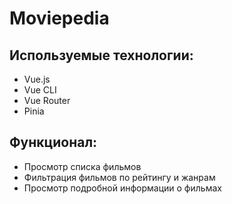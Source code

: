 # Moviepedia

## Используемые технологии:
- Vue.js
- Vue CLI
- Vue Router
- Pinia

## Функционал:
- Просмотр списка фильмов
- Фильтрация фильмов по рейтингу и жанрам
- Просмотр подробной информации о фильмах